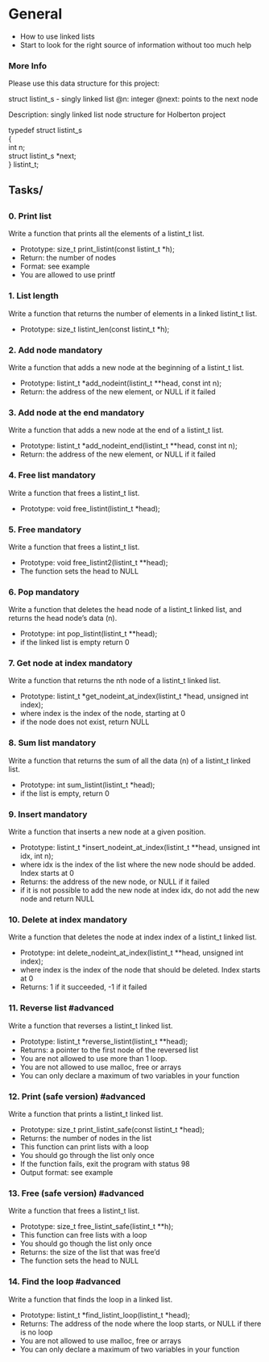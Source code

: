 <h1>General</h1>
<ul><li>How to use linked lists</li>
<li>Start to look for the right source of information without too much help</li>
</ul>

<h3>More Info</h3>
Please use this data structure for this project:


 struct listint_s - singly linked list
 @n: integer
 @next: points to the next node

 Description: singly linked list node structure
 for Holberton project

typedef struct listint_s<br>
{<br>
    int n;<br>
    struct listint_s *next;<br>
} listint_t;<br>
 <h2>Tasks/<h2>
 <h3>0. Print list</h3>
Write a function that prints all the elements of a listint_t list.

<ul><li>Prototype: size_t print_listint(const listint_t *h);</li>
<li>Return: the number of nodes</li>
<li>Format: see example</li>
<li>You are allowed to use printf</li></ul>
<h3>1. List length</h3>
Write a function that returns the number of elements in a linked listint_t list.

<ul><li>Prototype: size_t listint_len(const listint_t *h);</li></ul>

<h3>2. Add node mandatory</h3>
Write a function that adds a new node at the beginning of a listint_t list.

<ul><li>Prototype: listint_t *add_nodeint(listint_t **head, const int n);</li>
<li>Return: the address of the new element, or NULL if it failed</li></ul>

<h3>3. Add node at the end mandatory</h3>
Write a function that adds a new node at the end of a listint_t list.

<ul><li>Prototype: listint_t *add_nodeint_end(listint_t **head, const int n);</li>
<li>Return: the address of the new element, or NULL if it failed</li></ul>

<h3>4. Free list mandatory</h3>
Write a function that frees a listint_t list.

<ul><li>Prototype: void free_listint(listint_t *head);</li></ul>

<h3>5. Free mandatory</h3>
Write a function that frees a listint_t list.

<ul><li>Prototype: void free_listint2(listint_t **head);</li>
<li>The function sets the head to NULL</li></ul>

<h3>6. Pop mandatory</h3>
Write a function that deletes the head node of a listint_t linked list, and returns the head node’s data (n).

<ul><li>Prototype: int pop_listint(listint_t **head);</li>
<li>if the linked list is empty return 0</li></ul>
<h3>7. Get node at index mandatory</h3>
Write a function that returns the nth node of a listint_t linked list.

<ul><li>Prototype: listint_t *get_nodeint_at_index(listint_t *head, unsigned int index);</li>
<li>where index is the index of the node, starting at 0</li>
<li>if the node does not exist, return NULL</li></ul>

<h3>8. Sum list mandatory</h3>
Write a function that returns the sum of all the data (n) of a listint_t linked list.

<ul><li>Prototype: int sum_listint(listint_t *head);</li>
<li>if the list is empty, return 0</li></ul>

<h3>9. Insert mandatory</h3>
Write a function that inserts a new node at a given position.

<ul><li>Prototype: listint_t *insert_nodeint_at_index(listint_t **head, unsigned int idx, int n);</li>
<li>where idx is the index of the list where the new node should be added. Index starts at 0</li>
<li>Returns: the address of the new node, or NULL if it failed</li>
<li>if it is not possible to add the new node at index idx, do not add the new node and return NULL</li></ul>
<h3>10. Delete at index mandatory</h3>
Write a function that deletes the node at index index of a listint_t linked list.

<ul><li>Prototype: int delete_nodeint_at_index(listint_t **head, unsigned int index);</li>
<li>where index is the index of the node that should be deleted. Index starts at 0</li>
<li>Returns: 1 if it succeeded, -1 if it failed</li></ul>

<h3>11. Reverse list #advanced</h3>
Write a function that reverses a listint_t linked list.

<ul><li>Prototype: listint_t *reverse_listint(listint_t **head);</li>
<li>Returns: a pointer to the first node of the reversed list</li>
<li>You are not allowed to use more than 1 loop.</li>
<li>You are not allowed to use malloc, free or arrays</li>
<li>You can only declare a maximum of two variables in your function</li></ul>
<h3>12. Print (safe version) #advanced</h3>
Write a function that prints a listint_t linked list.

<ul><li>Prototype: size_t print_listint_safe(const listint_t *head);</li>
<li>Returns: the number of nodes in the list</li>
<li>This function can print lists with a loop</li>
<li>You should go through the list only once</li>
<li>If the function fails, exit the program with status 98</li>
<li>Output format: see example</li></ul>

<h3>13. Free (safe version) #advanced</h3>
Write a function that frees a listint_t list.

<ul><li>Prototype: size_t free_listint_safe(listint_t **h);</li>
<li>This function can free lists with a loop</li>
<li>You should go though the list only once</li>
<li>Returns: the size of the list that was free’d</li>
<li>The function sets the head to NULL</li></ul>

<h3>14. Find the loop #advanced</h3>
Write a function that finds the loop in a linked list.

<ul><li>Prototype: listint_t *find_listint_loop(listint_t *head);</li>
<li>Returns: The address of the node where the loop starts, or NULL if there is no loop</li>
<li>You are not allowed to use malloc, free or arrays</li>
<li>You can only declare a maximum of two variables in your function</li></ul>
